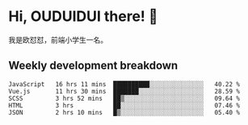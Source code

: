 # Hi, OUDUIDUI there!  👋

[comment]: <> ([<img align="right" width="50%" src="https://github-readme-stats.vercel.app/api?username=OUDUIDUI&theme=dark&show_icons=true">]&#40;https://metrics.lecoq.io/OUDUIDUI?template=classic&#41;)

我是欧怼怼，前端小学生一名。

##  Weekly development breakdown

<!--START_SECTION:waka-->
```text
JavaScript   16 hrs 11 mins  ██████████░░░░░░░░░░░░░░░   40.22 % 
Vue.js       11 hrs 30 mins  ███████░░░░░░░░░░░░░░░░░░   28.59 % 
SCSS         3 hrs 52 mins   ██▒░░░░░░░░░░░░░░░░░░░░░░   09.64 % 
HTML         3 hrs           ██░░░░░░░░░░░░░░░░░░░░░░░   07.46 % 
JSON         2 hrs 10 mins   █▒░░░░░░░░░░░░░░░░░░░░░░░   05.40 % 
```
<!--END_SECTION:waka-->